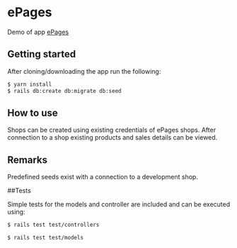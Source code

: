 # ePages
Demo of app [ePages](https://epages-challenge.herokuapp.com/)

## Getting started

After cloning/downloading the app run the following:

```bash
$ yarn install
$ rails db:create db:migrate db:seed
```
## How to use

Shops can be created using existing credentials of ePages shops. After connection to a shop existing products and sales details can be viewed.

## Remarks

Predefined seeds exist with a connection to a development shop.

##Tests

Simple tests for the models and controller are included and can be executed using:

```bash
$ rails test test/controllers
```

```bash
$ rails test test/models
```
